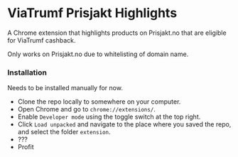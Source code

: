 # ViaTrumf Prisjakt Highlights

A Chrome extension that highlights products on Prisjakt.no that are eligible for ViaTrumf cashback.

Only works on Prisjakt.no due to whitelisting of domain name.

### Installation

Needs to be installed manually for now.

* Clone the repo locally to somewhere on your computer.
* Open Chrome and go to `chrome://extensions/`.
* Enable `Developer mode` using the toggle switch at the top right.
* Click `Load unpacked` and navigate to the place where you saved the repo, and select the folder `extension`.
* ???
* Profit
